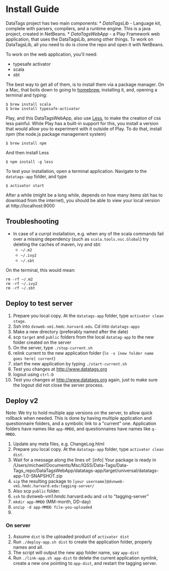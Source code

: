 # Install Guide
DataTags project has two main components:
    * *DataTagsLib* - Language kit, complete with parsers, compilers, and a runtime engine. This is a java project, created in NetBeans.
    * *DataTagsWebApp* - a Play Framework web application, that uses the DataTagsLib, among other things.
To work on DataTagsLib, all you need to do is clone the repo and open it with NetBeans.

To work on the web application, you'll need:

* typesafe activator
* scala
* sbt

The best way to get all of them, is to install them via a package manager. On a Mac, that boils down to going to [homebrew](http://brew.sh), installing it, and, opening a terminal and typing:
    
    $ brew install scala
    $ brew install typesafe-activator

Play, and this DataTagsWebApp, also use [Less](http://lesscss.org), to make the creation of css less painful. While Play has a built-in support for this, you install a version that would allow you to experiment with it outside of Play. To do that, install *npm* (the node.js package management system)

    $ brew install npm

And then install Less

    $ npm install -g less

To test your installation, open a terminal application. Navigate to the `datatags-app` folder, and type

    $ activator start

After a while (might be a long while, depends on how many items sbt has to download from the internet), you should be able to view your local version at http://localhost:9000

## Troubleshooting
* In case of a currpt installation, e.g. when any of the scala commands fail over a missing dependency (such as `scala.tools.nsc.Global`) try deleting the caches of maven, ivy and sbt:
    - `~/.m2`
    - `~/.ivy2`
    - `~/.sbt`

On the terminal, this would mean:

    rm -rf ~/.m2
    rm -rf ~/.ivy2
    rm -rf ~/.sbt


## Deploy to test server

1. Prepare you local copy. At the `datatags-app` folder, type `activator clean stage`.
1. Ssh into `dvnweb-vm1.hmdc.harvard.edu`. Cd into `datatags-apps`
2. Make a new directory (preferably named after the date)
3. scp `target` and `public` folders from the local `datatag-app` to the new folder created on the server
4. On the server, type `./stop-current.sh`
5. relink current to the new application folder (`ln -s [new folder name goes here] current`)
6. start the new application by typing `./start-current.sh`
7. Test you changes at http://www.datatags.org
8. logout using `ctrl-D`
9. Test you changes at http://www.datatags.org again, just to make sure the logout did not close the server process.

## Deploy v2
Note: We try to hold multiple app versions on the server, to allow quick rollback when needed. This is done by having multiple application and questionnaire folders, and a symbolic link to a "current" one. Application folders have names like `app-MMDD`, and questionnaires have names like `q-MMDD`.
1. Update any meta files, e.g. ChangeLog.html
1. Prepare you local copy. At the `datatags-app` folder, type `activator clean dist`.
2. Wait for a message along the lines of:
    [info] Your package is ready in /Users/michael/Documents/Msc/IQSS/Data-Tags/Data-Tags_repo/DataTagsWebApp/datatags-app/target/universal/datatags-app-1.0-SNAPSHOT.zip
3. `scp` the resulting package to `[your username]@dvnweb-vm1.hmdc.harvard.edu:tagging-server/`
4. Also scp `public` folder.
4. `ssh` to dvnweb-vm1.hmdc.harvard.edu and `cd` to "tagging-server"
5. `mkdir app-MMDD` (MM-month, DD-day)
6. `unzip -d app-MMDD file-you-uploaded`
7. 

### On server
1. Assume `dist` is the uploaded product of `activator dist`
2. Run `./deploy-app.sh dist` to create the application folder, properly names and all.
3. The script will output the new app folder name, say `app-dist`
3. Run `./link-app.sh app-dist` to delete the current application symlink, create a new one pointing to `app-dist`, and restart the tagging server.


